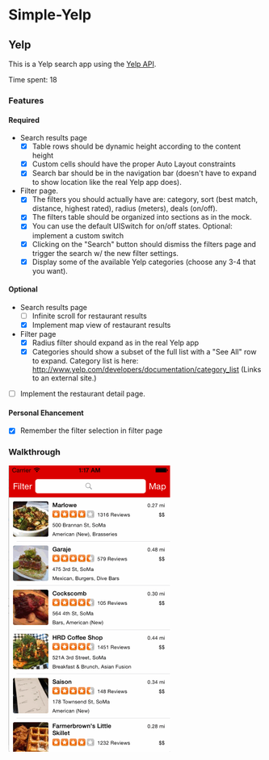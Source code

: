 # Simple-Yelp

## Yelp

This is a Yelp search app using the [Yelp API](http://www.yelp.com/developers/documentation/v2/overview).

Time spent: 18

### Features

#### Required

- Search results page
   - [x] Table rows should be dynamic height according to the content height
   - [x] Custom cells should have the proper Auto Layout constraints
   - [x] Search bar should be in the navigation bar (doesn't have to expand to show location like the real Yelp app does).
- Filter page. 
   - [x] The filters you should actually have are: category, sort (best match, distance, highest rated), radius (meters), deals (on/off).
   - [x] The filters table should be organized into sections as in the mock.
   - [x] You can use the default UISwitch for on/off states. Optional: implement a custom switch
   - [x] Clicking on the "Search" button should dismiss the filters page and trigger the search w/ the new filter settings.
   - [x] Display some of the available Yelp categories (choose any 3-4 that you want).

#### Optional

- Search results page
   - [ ] Infinite scroll for restaurant results
   - [x] Implement map view of restaurant results
- Filter page
   - [x] Radius filter should expand as in the real Yelp app
   - [x] Categories should show a subset of the full list with a "See All" row to expand. Category list is here: http://www.yelp.com/developers/documentation/category_list (Links to an external site.)
- [ ] Implement the restaurant detail page.

#### Personal Ehancement
- [x] Remember the filter selection in filter page 


### Walkthrough

![Video Walkthrough](walkthrough.gif)




